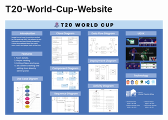 # T20-World-Cup-Website


<p align="center">
  <img src="img/T20 World Cup.jpg" alt="Project Poster" width="1500" />
</p>
